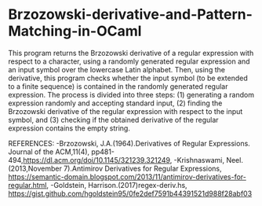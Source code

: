 # Brzozowski-derivative-and-Pattern-Matching-in-OCaml

 This program returns the Brzozowski derivative of a regular expression with respect to a character, 
  using a randomly generated regular expression and an input symbol over the lowercase Latin alphabet.
 Then, using the derivative, this program checks whether the input symbol (to be extended to a finite sequence) is contained in the randomly generated regular expression.
The process is divided into three steps:
(1) generating a random expression randomly and accepting standard input,
(2) finding the Brzozowski derivative of the regular expression with respect to the input symbol, and 
(3) checking if the obtained derivative of the regular expression contains the empty string.


REFERENCES:
-Brzozowski, J.A.(1964).Derivatives of Regular Expressions. Journal of the ACM,11(4), pp481-494,https://dl.acm.org/doi/10.1145/321239.321249,
-Krishnaswami, Neel.(2013,November 7).Antimirov Derivatives for Regular Expressions,
https://semantic-domain.blogspot.com/2013/11/antimirov-derivatives-for-regular.html,
-Goldstein, Harrison.(2017)regex-deriv.hs, https://gist.github.com/hgoldstein95/0fe2def7591b44391521d988f28abf03
